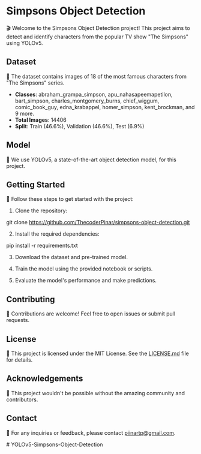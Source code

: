 # Simpsons Object Detection

🎬 Welcome to the Simpsons Object Detection project! This project aims to detect and identify characters from the popular TV show "The Simpsons" using YOLOv5.

## Dataset

📸 The dataset contains images of 18 of the most famous characters from "The Simpsons" series.

- **Classes**: abraham_grampa_simpson, apu_nahasapeemapetilon, bart_simpson, charles_montgomery_burns, chief_wiggum, comic_book_guy, edna_krabappel, homer_simpson, kent_brockman, and 9 more.
- **Total Images**: 14406
- **Split**: Train (46.6%), Validation (46.6%), Test (6.9%)

## Model

🤖 We use YOLOv5, a state-of-the-art object detection model, for this project.

## Getting Started

🚀 Follow these steps to get started with the project:

1. Clone the repository:

git clone https://github.com/ThecoderPinar/simpsons-object-detection.git

2. Install the required dependencies:

pip install -r requirements.txt


3. Download the dataset and pre-trained model.

4. Train the model using the provided notebook or scripts.

5. Evaluate the model's performance and make predictions.

## Contributing

👥 Contributions are welcome! Feel free to open issues or submit pull requests.

## License

📝 This project is licensed under the MIT License. See the [LICENSE.md](LICENSE.md) file for details.

## Acknowledgements

🙏 This project wouldn't be possible without the amazing community and contributors.

## Contact

📧 For any inquiries or feedback, please contact [piinartp@gmail.com](mailto:piinartp@gmail.com).

#   Y O L O v 5 - S i m p s o n s - O b j e c t - D e t e c t i o n  
 